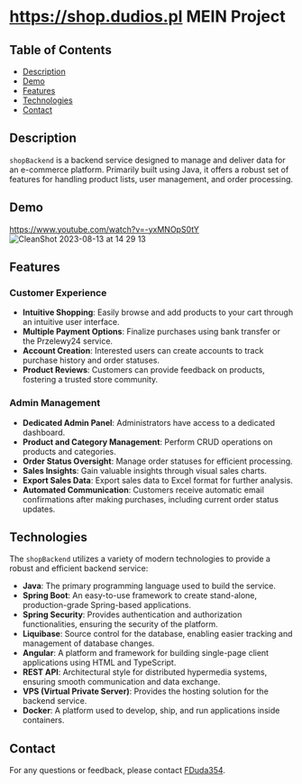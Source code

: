 # https://shop.dudios.pl MEIN Project

## Table of Contents
- [Description](#description)
- [Demo](#demo)
- [Features](#features)
- [Technologies](#technologies)
- [Contact](#contact)

## Description
`shopBackend` is a backend service designed to manage and deliver data for an e-commerce platform. Primarily built using Java, it offers a robust set of features for handling product lists, user management, and order processing.

## Demo
https://www.youtube.com/watch?v=-yxMNOpS0tY
![CleanShot 2023-08-13 at 14 29 13](https://github.com/FDuda354/shopBackend/assets/92389794/10c32c96-7bf1-457f-87d5-0724457596e1)

## Features

### Customer Experience
- **Intuitive Shopping**: Easily browse and add products to your cart through an intuitive user interface.
- **Multiple Payment Options**: Finalize purchases using bank transfer or the Przelewy24 service.
- **Account Creation**: Interested users can create accounts to track purchase history and order statuses.
- **Product Reviews**: Customers can provide feedback on products, fostering a trusted store community.

### Admin Management
- **Dedicated Admin Panel**: Administrators have access to a dedicated dashboard.
- **Product and Category Management**: Perform CRUD operations on products and categories.
- **Order Status Oversight**: Manage order statuses for efficient processing.
- **Sales Insights**: Gain valuable insights through visual sales charts.
- **Export Sales Data**: Export sales data to Excel format for further analysis.
- **Automated Communication**: Customers receive automatic email confirmations after making purchases, including current order status updates.

## Technologies
The `shopBackend` utilizes a variety of modern technologies to provide a robust and efficient backend service:

- **Java**: The primary programming language used to build the service.
- **Spring Boot**: An easy-to-use framework to create stand-alone, production-grade Spring-based applications.
- **Spring Security**: Provides authentication and authorization functionalities, ensuring the security of the platform.
- **Liquibase**: Source control for the database, enabling easier tracking and management of database changes.
- **Angular**: A platform and framework for building single-page client applications using HTML and TypeScript.
- **REST API**: Architectural style for distributed hypermedia systems, ensuring smooth communication and data exchange.
- **VPS (Virtual Private Server)**: Provides the hosting solution for the backend service.
- **Docker**: A platform used to develop, ship, and run applications inside containers.


## Contact
For any questions or feedback, please contact [FDuda354](https://github.com/FDuda354).
